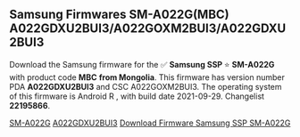 <h2>Samsung Firmwares SM-A022G(MBC) A022GDXU2BUI3/A022GOXM2BUI3/A022GDXU2BUI3</h2>
Download the Samsung firmware for the ✅ <strong>Samsung SSP </strong> ⭐ <strong>SM-A022G</strong> with product code <strong>MBC</strong> <strong> from Mongolia</strong>. This firmware has version number PDA <strong>A022GDXU2BUI3</strong> and CSC A022GOXM2BUI3. The operating system of this firmware is Android R , with build date 2021-09-29. Changelist <strong>22195866</strong>.


[SM-A022G](https://samfirm.shop/samsung/model/SM-A022G)
[A022GDXU2BUI3](https://samfirm.shop/samsung/pda/A022GDXU2BUI3)
[Download Firmware Samsung SSP SM-A022G](https://samfirm.shop/samsung/firmware/461558)
